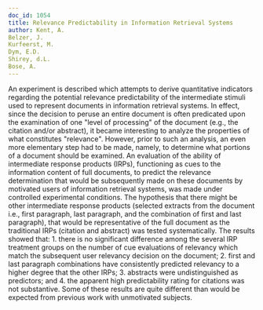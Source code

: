 ```yaml
---
doc_id: 1054
title: Relevance Predictability in Information Retrieval Systems
author: Kent, A.
Belzer, J.
Kurfeerst, M.
Dym, E.D.
Shirey, d.L.
Bose, A.
---
```


An experiment is described which attempts to derive quantitative indicators
regarding the potential relevance predictability of the intermediate stimuli
used to represent documents in information retrieval systems.  In effect,
since the decision to peruse an entire document is often predicated upon
the examination of one "level of processing" of the document (e.g., the
citation and/or abstract), it became interesting to analyze the properties
of what constitutes "relevance".  However, prior to such an analysis, an
even more elementary step had to be made, namely, to determine what portions
of a document should be examined.
  An evaluation of the ability of intermediate response products (IRPs),
functioning as cues to the information content of full documents, to predict 
the relevance determination that would be subsequently made on these documents
by motivated users of information retrieval systems, was made under controlled
experimental conditions.  The hypothesis that there might be other intermediate
response products (selected extracts from the document i.e., first paragraph,
last paragraph, and the combination of first and last paragraph), that would be
representative of the full document as the traditional IRPs (citation and
abstract) was tested systematically.  The results showed that:
    1. there is no significant difference among the several IRP treatment
       groups on the number of cue evaluations of relevancy which match
       the subsequent user relevancy decision on the document;
    2. first and last paragraph combinations have consistently predicted
       relevancy to a higher degree that the other IRPs;
    3. abstracts were undistinguished as predictors; and
    4. the apparent high predictability rating for citations was not
       substantive.
  Some of these results are quite different than would be expected from previous
work with unmotivated subjects.